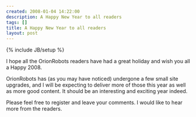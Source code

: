 ```yaml
---
created: 2008-01-04 14:22:00
description: A Happy New Year to all readers
tags: []
title: A Happy New Year to all readers
layout: post
---
```

{% include JB/setup %}

I hope all the OrionRobots readers have had a great holiday and wish you all a Happy 2008.

OrionRobots has (as you may have noticed) undergone a few small site upgrades, and I will be expecting to deliver more of those this year as well as more good content. It should be an interesting and exciting year indeed.

Please feel free to register and leave your comments. I would like to hear more from the readers.
